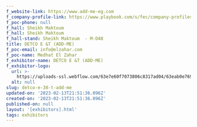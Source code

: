 ```yaml
---
f_website-link: https://www.add-me-eg.com
f_company-profile-link: https://www.playbook.com/s/fec/company-profiles
f_poc-phone: null
f_hall: Sheikh Maktoum
f_hall: Sheikh Maktoum
f_hall-stand: Sheikh Maktoum  - M-D48
title: DETCO E &T (ADD-ME)
f_poc-email: info@elzahar.com
f_poc-name: Medhat El Zahar
f_exhibitor-name: DETCO E &T (ADD-ME)
f_exhibitor-logo:
  url: >-
    https://uploads-ssl.webflow.com/63e7e60f7073806c8317ad04/63eab0e769e10aa13fdec360_ZjVjMQ.jpeg
  alt: null
slug: detco-e-38-t-add-me
updated-on: '2023-02-13T21:51:36.096Z'
created-on: '2023-02-13T21:51:36.096Z'
published-on: null
layout: '[exhibitors].html'
tags: exhibitors
---
```



